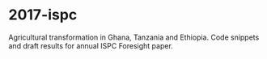 # 2017-ispc

Agricultural transformation in Ghana, Tanzania and Ethiopia. Code snippets and draft results for annual ISPC Foresight paper.
